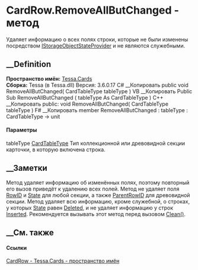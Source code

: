 # CardRow.RemoveAllButChanged - метод
Удаляет информацию о всех полях строки, которые не были изменены посредством
[IStorageObjectStateProvider](T_Tessa_Platform_Storage_IStorageObjectStateProvider.htm)
и не являются служебными.
## __Definition
 **Пространство имён:** [Tessa.Cards](N_Tessa_Cards.htm)  
 **Сборка:** Tessa (в Tessa.dll) Версия: 3.6.0.17
C# __Копировать
     public void RemoveAllButChanged(
    	CardTableType tableType
    )
VB __Копировать
     Public Sub RemoveAllButChanged ( 
    	tableType As CardTableType
    )
C++ __Копировать
     public:
    void RemoveAllButChanged(
    	CardTableType tableType
    )
F# __Копировать
     member RemoveAllButChanged : 
            tableType : CardTableType -> unit 
#### Параметры
tableType [CardTableType](T_Tessa_Cards_CardTableType.htm)
    Тип коллекционной или древовидной секции карточки, в которую включена строка.
##  __Заметки
Метод удаляет информацию об изменённых полях, поэтому повторный его вызов
приведёт к удалению всех полей. Метод не удаляет поля
[RowID](P_Tessa_Cards_CardRow_RowID.htm) и
[State](P_Tessa_Cards_CardRow_State.htm) для любой секции, а также
[ParentRowID](P_Tessa_Cards_CardRow_ParentRowID.htm) для древовидной секции.
Метод удаляет всю информацию, кроме служебной, о строках, у которых
[State](P_Tessa_Cards_CardRow_State.htm) равен
[Deleted](T_Tessa_Cards_CardRowState.htm), и не удаляет информацию у строк
[Inserted](T_Tessa_Cards_CardRowState.htm).
Рекомендуется вызывать этот метод перед вызовом
[Clean()](M_Tessa_Cards_CardRow_Clean.htm).
##  __См. также
#### Ссылки
[CardRow - ](T_Tessa_Cards_CardRow.htm)
[Tessa.Cards - пространство имён](N_Tessa_Cards.htm)
